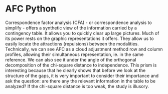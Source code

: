 # AFC Python

Correspondence factor analysis (CFA) - or correspondence analysis
to simplify - offers a synthetic view of the information carried by a
contingency table. It allows you to quickly clear up large pictures.
Much of its power rests on the graphic representations it
offers.
They allow us to easily locate the attractions (repulsions) between the
modalities.
Technically, we can see AFC as a cloud adjustment method
row and column profiles, allowing their simultaneous representation, ie.
in the same reference.
We can also see it under the angle of the orthogonal decomposition of the
chi-square distance to independence. This prism is interesting because
that he clearly shows that before we look at the structure of the gaps, it is
very important to consider their importance and ask the question: are there any
the relevant information in the table to be analyzed? If the chi-square distance is
too weak, the study is illusory.


